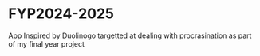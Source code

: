 # FYP2024-2025
App Inspired by Duolinogo targetted at dealing with procrasination as part of my final year project 

